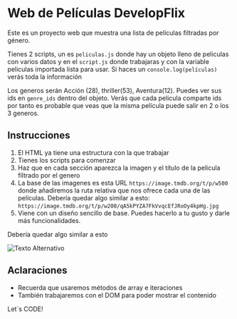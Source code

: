 # Web de Películas DevelopFlix

Este es un proyecto web que muestra una lista de películas filtradas por género.

Tienes 2 scripts, un es `peliculas.js` donde hay un objeto lleno de peliculas con varios datos y en el `script.js` donde trabajaras y con la variable peliculas importada lista para usar. Si haces un `console.log(películas)` verás toda la información

Los generos serán Acción (28), thriller(53), Aventura(12). Puedes ver sus ids en `genre_ids` dentro del objeto. Verás que cada pelicula comparte ids por tanto es probable que veas que la misma película puede salir en 2 o los 3 generos.

## Instrucciones

1. El HTML ya tiene una estructura con la que trabajar
2. Tienes los scripts para comenzar
3. Haz que en cada sección aparezca la imagen y el título de la pelicula filtrado por el genero
4. La base de las imagenes es esta URL `https://image.tmdb.org/t/p/w500` donde añadiremos la ruta relativa que nos ofrece cada una de las películas. Debería quedar algo similar a esto: `https://image.tmdb.org/t/p/w200/qA5kPYZA7FkVvqcEfJRoOy4kpHg.jpg`
5. Viene con un diseño sencillo de base. Puedes hacerlo a tu gusto y darle más funcionalidades.

Debería quedar algo similar a esto

![Texto Alternativo](./img/developfix.png)

## Aclaraciones
- Recuerda que usaremos métodos de array e iteraciones
- También trabajaremos con el DOM para poder mostrar el contenido

Let´s CODE!

